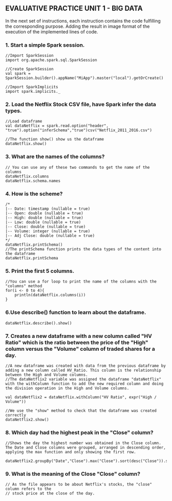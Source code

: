 ## EVALUATIVE PRACTICE UNIT 1 - BIG DATA

In the next set of instructions, each instruction contains the code fulfilling 
the corresponding purpose. Adding the result in image format of the execution of 
the implemented lines of code.

### **1. Start a simple Spark session.** 

    //Import SparkSession
    import org.apache.spark.sql.SparkSession

    //Create SparkSession
    val spark = SparkSession.builder().appName("MiApp").master("local").getOrCreate()

    //Import SparkImplicits 
    import spark.implicits._ 

### **2. Load the Netflix Stock CSV file, have Spark infer the data types.**

    //Load dataframe
    val dataNetflix = spark.read.option("header", "true").option("inferSchema","true")csv("Netflix_2011_2016.csv")

    //The function show() show us the dataframe
    dataNetflix.show()

### **3. What are the names of the columns?**

    // You can use any of these two commands to get the name of the columns
    dataNetflix.columns
    dataNetflix.schema.names

### **4. How is the scheme?**
    /*
    |-- Date: timestamp (nullable = true)
    |-- Open: double (nullable = true)
    |-- High: double (nullable = true)
    |-- Low: double (nullable = true)
    |-- Close: double (nullable = true)
    |-- Volume: integer (nullable = true)
    |-- Adj Close: double (nullable = true)
    */
    dataNetflix.printSchema()
    //The printSchema function prints the data types of the content into the dataframe
    dataNetflix.printSchema 

### **5. Print the first 5 columns.**
    //You can use a for loop to print the name of the columns with the "columns" method
    for(i <- 0 to 4){
        println(dataNetflix.columns(i))
    }

### **6.Use describe() function to learn about the dataframe.**
    dataNetflix.describe().show()

### **7.  Creates a new dataframe with a new column called "HV Ratio" which is the ratio between the price of the "High" column versus the "Volume" column of traded shares for a day.**

    //A new dataframe was created with data from the previous dataframe by adding a new column called HV_Ratio. This column is the relationship between the High and Volume columns.
    //The dataNetflix2 variable was assigned the dataframe "dataNetflix" with the withColumn function to add the new required column and doing the division operation in the High and Volume columns.

    val dataNetflix2 = dataNetflix.withColumn("HV Ratio", expr("High / Volume"))

    //We use the "show" method to check that the dataframe was created correctly
    dataNetflix2.show()

### **8. Which day had the highest peak in the "Close" column?**

    //Shows the day the highest number was obtained in the Close column. The Date and Close columns were grouped, arranged in descending order, applying the max function and only showing the first row.
        
    dataNetflix2.groupBy("Date","Close").max("Close").sort(desc("Close")).show(1)

### **9. What is the meaning of the Close "Close" column?**

    // As the file appears to be about Netflix's stocks, the "close" column refers to the
    // stock price at the close of the day.